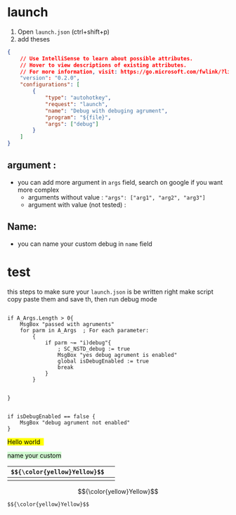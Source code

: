 # launch
1. Open `launch.json` (ctrl+shift+p)
2. add theses 
``` json
{
    // Use IntelliSense to learn about possible attributes.
    // Hover to view descriptions of existing attributes.
    // For more information, visit: https://go.microsoft.com/fwlink/?linkid=830387
    "version": "0.2.0",
    "configurations": [
        {
            "type": "autohotkey",
            "request": "launch",
            "name": "Debug with debuging agrument",
            "program": "${file}",
            "args": ["debug"]
        }
    ]
}
```
## argument :
- you can add more argument in `args` field, search on google if you want more complex
	- arguments without value : `"args": ["arg1", "arg2", "arg3"]`
	- argument with value (not tested) :  
## Name:
- you can name your custom debug in `name` field 
# test

this steps to make sure your `launch.json` is be written right make script copy paste them and save th, then run debug mode

``` ahk

if A_Args.Length > 0{
    MsgBox "passed with agruments"
    for parm in A_Args  ; For each parameter:
        {   
            if parm ~= "i)debug"{
                ; SC_NSTD_debug := true
                MsgBox "yes debug agrument is enabled"
                global isDebugEnabled := true
                break
            }
        }
    

}


if isDebugEnabled == false {
    MsgBox "debug agrument not enabled"
}
```

<mark style="background: yellow" >Hello world  </mark>

<mark style="background: #BBFABBA6;">name your custom</mark>

| `$${\color{yellow}Yellow}$$` |      |
| ---------------------------- | ---- |
|                              |      |

$${\color{yellow}Yellow}$$

`$${\color{yellow}Yellow}$$`